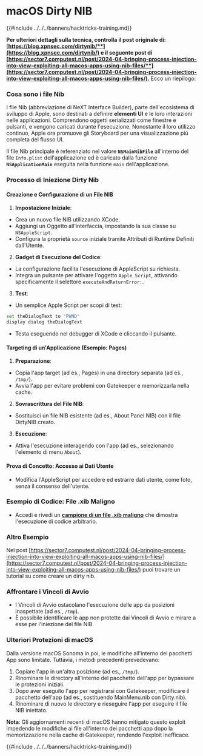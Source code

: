 # macOS Dirty NIB

{{#include ../../../banners/hacktricks-training.md}}

**Per ulteriori dettagli sulla tecnica, controlla il post originale di:** [**https://blog.xpnsec.com/dirtynib/**](https://blog.xpnsec.com/dirtynib/) e il seguente post di [**https://sector7.computest.nl/post/2024-04-bringing-process-injection-into-view-exploiting-all-macos-apps-using-nib-files/**](https://sector7.computest.nl/post/2024-04-bringing-process-injection-into-view-exploiting-all-macos-apps-using-nib-files/)**.** Ecco un riepilogo:

### Cosa sono i file Nib

I file Nib (abbreviazione di NeXT Interface Builder), parte dell'ecosistema di sviluppo di Apple, sono destinati a definire **elementi UI** e le loro interazioni nelle applicazioni. Comprendono oggetti serializzati come finestre e pulsanti, e vengono caricati durante l'esecuzione. Nonostante il loro utilizzo continuo, Apple ora promuove gli Storyboard per una visualizzazione più completa del flusso UI.

Il file Nib principale è referenziato nel valore **`NSMainNibFile`** all'interno del file `Info.plist` dell'applicazione ed è caricato dalla funzione **`NSApplicationMain`** eseguita nella funzione `main` dell'applicazione.

### Processo di Iniezione Dirty Nib

#### Creazione e Configurazione di un File NIB

1. **Impostazione Iniziale**:
- Crea un nuovo file NIB utilizzando XCode.
- Aggiungi un Oggetto all'interfaccia, impostando la sua classe su `NSAppleScript`.
- Configura la proprietà `source` iniziale tramite Attributi di Runtime Definiti dall'Utente.
2. **Gadget di Esecuzione del Codice**:
- La configurazione facilita l'esecuzione di AppleScript su richiesta.
- Integra un pulsante per attivare l'oggetto `Apple Script`, attivando specificamente il selettore `executeAndReturnError:`.
3. **Test**:

- Un semplice Apple Script per scopi di test:

```bash
set theDialogText to "PWND"
display dialog theDialogText
```

- Testa eseguendo nel debugger di XCode e cliccando il pulsante.

#### Targeting di un'Applicazione (Esempio: Pages)

1. **Preparazione**:
- Copia l'app target (ad es., Pages) in una directory separata (ad es., `/tmp/`).
- Avvia l'app per evitare problemi con Gatekeeper e memorizzarla nella cache.
2. **Sovrascrittura del File NIB**:
- Sostituisci un file NIB esistente (ad es., About Panel NIB) con il file DirtyNIB creato.
3. **Esecuzione**:
- Attiva l'esecuzione interagendo con l'app (ad es., selezionando l'elemento di menu `About`).

#### Prova di Concetto: Accesso ai Dati Utente

- Modifica l'AppleScript per accedere ed estrarre dati utente, come foto, senza il consenso dell'utente.

### Esempio di Codice: File .xib Maligno

- Accedi e rivedi un [**campione di un file .xib maligno**](https://gist.github.com/xpn/16bfbe5a3f64fedfcc1822d0562636b4) che dimostra l'esecuzione di codice arbitrario.

### Altro Esempio

Nel post [https://sector7.computest.nl/post/2024-04-bringing-process-injection-into-view-exploiting-all-macos-apps-using-nib-files/](https://sector7.computest.nl/post/2024-04-bringing-process-injection-into-view-exploiting-all-macos-apps-using-nib-files/) puoi trovare un tutorial su come creare un dirty nib.&#x20;

### Affrontare i Vincoli di Avvio

- I Vincoli di Avvio ostacolano l'esecuzione delle app da posizioni inaspettate (ad es., `/tmp`).
- È possibile identificare le app non protette dai Vincoli di Avvio e mirare a esse per l'iniezione del file NIB.

### Ulteriori Protezioni di macOS

Dalla versione macOS Sonoma in poi, le modifiche all'interno dei pacchetti App sono limitate. Tuttavia, i metodi precedenti prevedevano:

1. Copiare l'app in un'altra posizione (ad es., `/tmp/`).
2. Rinominare le directory all'interno del pacchetto dell'app per bypassare le protezioni iniziali.
3. Dopo aver eseguito l'app per registrarsi con Gatekeeper, modificare il pacchetto dell'app (ad es., sostituendo MainMenu.nib con Dirty.nib).
4. Rinominare di nuovo le directory e rieseguire l'app per eseguire il file NIB iniettato.

**Nota**: Gli aggiornamenti recenti di macOS hanno mitigato questo exploit impedendo le modifiche ai file all'interno dei pacchetti app dopo la memorizzazione nella cache di Gatekeeper, rendendo l'exploit inefficace.

{{#include ../../../banners/hacktricks-training.md}}

